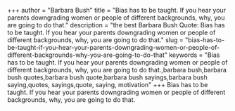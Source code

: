 +++
author = "Barbara Bush"
title = "Bias has to be taught. If you hear your parents downgrading women or people of different backgrounds, why, you are going to do that."
description = "the best Barbara Bush Quote: Bias has to be taught. If you hear your parents downgrading women or people of different backgrounds, why, you are going to do that."
slug = "bias-has-to-be-taught-if-you-hear-your-parents-downgrading-women-or-people-of-different-backgrounds-why-you-are-going-to-do-that"
keywords = "Bias has to be taught. If you hear your parents downgrading women or people of different backgrounds, why, you are going to do that.,barbara bush,barbara bush quotes,barbara bush quote,barbara bush sayings,barbara bush saying,quotes, sayings,quote, saying, motivation"
+++
Bias has to be taught. If you hear your parents downgrading women or people of different backgrounds, why, you are going to do that.

